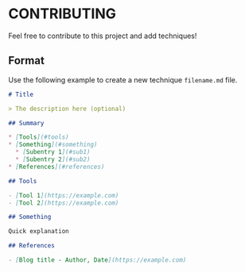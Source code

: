 # CONTRIBUTING

Feel free to contribute to this project and add techniques!

## Format

Use the following example to create a new technique `filename.md` file.

```markdown
# Title

> The description here (optional)

## Summary

* [Tools](#tools)
* [Something](#something)
  * [Subentry 1](#sub1)
  * [Subentry 2](#sub2)
* [References](#references)

## Tools

- [Tool 1](https://example.com)
- [Tool 2](https://example.com)

## Something

Quick explanation

## References

- [Blog title - Author, Date](https://example.com)
```
